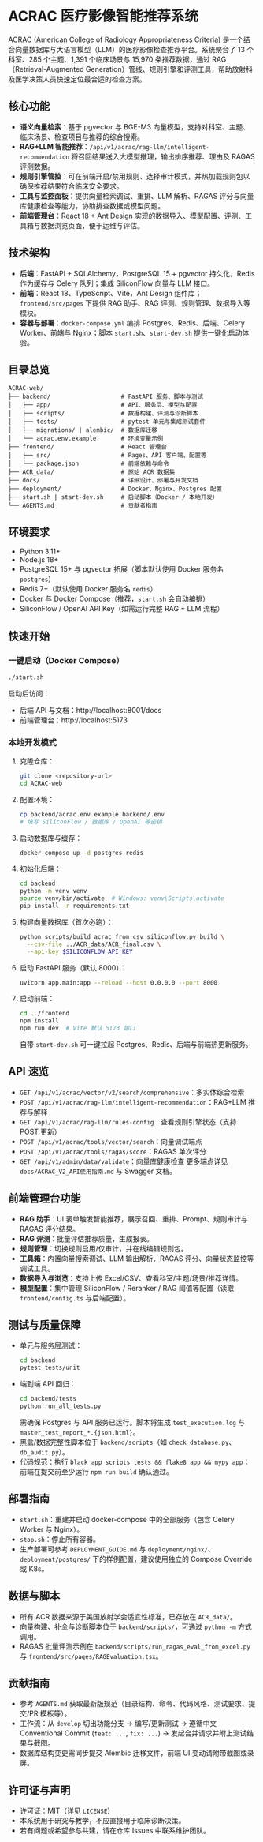 # ACRAC 医疗影像智能推荐系统

ACRAC (American College of Radiology Appropriateness Criteria) 是一个结合向量数据库与大语言模型（LLM）的医疗影像检查推荐平台。系统聚合了 13 个科室、285 个主题、1,391 个临床场景与 15,970 条推荐数据，通过 RAG（Retrieval-Augmented Generation）管线、规则引擎和评测工具，帮助放射科及医学决策人员快速定位最合适的检查方案。

## 核心功能
- **语义向量检索**：基于 pgvector 与 BGE-M3 向量模型，支持对科室、主题、临床场景、检查项目与推荐的综合搜索。
- **RAG+LLM 智能推荐**：`/api/v1/acrac/rag-llm/intelligent-recommendation` 将召回结果送入大模型推理，输出排序推荐、理由及 RAGAS 评测数据。
- **规则引擎管控**：可在前端开启/禁用规则、选择审计模式，并热加载规则包以确保推荐结果符合临床安全要求。
- **工具与监控面板**：提供向量检索调试、重排、LLM 解析、RAGAS 评分与向量库健康检查等能力，协助排查数据或模型问题。
- **前端管理台**：React 18 + Ant Design 实现的数据导入、模型配置、评测、工具箱与数据浏览页面，便于运维与评估。

## 技术架构
- **后端**：FastAPI + SQLAlchemy，PostgreSQL 15 + pgvector 持久化，Redis 作为缓存与 Celery 队列；集成 SiliconFlow 向量与 LLM 接口。
- **前端**：React 18、TypeScript、Vite，Ant Design 组件库；`frontend/src/pages` 下提供 RAG 助手、RAG 评测、规则管理、数据导入等模块。
- **容器与部署**：`docker-compose.yml` 编排 Postgres、Redis、后端、Celery Worker、前端与 Nginx；脚本 `start.sh`、`start-dev.sh` 提供一键化启动体验。

## 目录总览
```
ACRAC-web/
├── backend/                    # FastAPI 服务、脚本与测试
│   ├── app/                    # API、服务层、模型与配置
│   ├── scripts/                # 数据构建、评测与诊断脚本
│   ├── tests/                  # pytest 单元与集成测试套件
│   ├── migrations/ | alembic/  # 数据库迁移
│   └── acrac.env.example       # 环境变量示例
├── frontend/                   # React 管理台
│   ├── src/                    # Pages、API 客户端、配置等
│   └── package.json            # 前端依赖与命令
├── ACR_data/                   # 原始 ACR 数据集
├── docs/                       # 详细设计、部署与开发文档
├── deployment/                 # Docker、Nginx、Postgres 配置
├── start.sh | start-dev.sh     # 启动脚本（Docker / 本地开发）
└── AGENTS.md                   # 贡献者指南
```

## 环境要求
- Python 3.11+
- Node.js 18+
- PostgreSQL 15+ 与 pgvector 拓展（脚本默认使用 Docker 服务名 `postgres`）
- Redis 7+（默认使用 Docker 服务名 `redis`）
- Docker 与 Docker Compose（推荐，`start.sh` 会自动编排）
- SiliconFlow / OpenAI API Key（如需运行完整 RAG + LLM 流程）

## 快速开始
### 一键启动（Docker Compose）
```bash
./start.sh
```
启动后访问：
- 后端 API 与文档：http://localhost:8001/docs
- 前端管理台：http://localhost:5173

### 本地开发模式
1. 克隆仓库：
   ```bash
   git clone <repository-url>
   cd ACRAC-web
   ```
2. 配置环境：
   ```bash
   cp backend/acrac.env.example backend/.env
   # 填写 SiliconFlow / 数据库 / OpenAI 等密钥
   ```
3. 启动数据库与缓存：
   ```bash
   docker-compose up -d postgres redis
   ```
4. 初始化后端：
   ```bash
   cd backend
   python -m venv venv
   source venv/bin/activate  # Windows: venv\Scripts\activate
   pip install -r requirements.txt
   ```
5. 构建向量数据库（首次必跑）：
   ```bash
   python scripts/build_acrac_from_csv_siliconflow.py build \
     --csv-file ../ACR_data/ACR_final.csv \
     --api-key $SILICONFLOW_API_KEY
   ```
6. 启动 FastAPI 服务（默认 8000）：
   ```bash
   uvicorn app.main:app --reload --host 0.0.0.0 --port 8000
   ```
7. 启动前端：
   ```bash
   cd ../frontend
   npm install
   npm run dev  # Vite 默认 5173 端口
   ```
   自带 `start-dev.sh` 可一键拉起 Postgres、Redis、后端与前端热更新服务。

## API 速览
- `GET /api/v1/acrac/vector/v2/search/comprehensive`：多实体综合检索
- `POST /api/v1/acrac/rag-llm/intelligent-recommendation`：RAG+LLM 推荐与解释
- `GET /api/v1/acrac/rag-llm/rules-config`：查看规则引擎状态（支持 POST 更新）
- `POST /api/v1/acrac/tools/vector/search`：向量调试端点
- `POST /api/v1/acrac/tools/ragas/score`：RAGAS 单次评分
- `GET /api/v1/admin/data/validate`：向量库健康检查
更多端点详见 `docs/ACRAC_V2_API使用指南.md` 与 Swagger 文档。

## 前端管理台功能
- **RAG 助手**：UI 表单触发智能推荐，展示召回、重排、Prompt、规则审计与 RAGAS 评分结果。
- **RAG 评测**：批量评估推荐质量，生成报表。
- **规则管理**：切换规则启用/仅审计，并在线编辑规则包。
- **工具箱**：内置向量搜索调试、LLM 输出解析、RAGAS 评分、向量状态监控等调试工具。
- **数据导入与浏览**：支持上传 Excel/CSV、查看科室/主题/场景/推荐详情。
- **模型配置**：集中管理 SiliconFlow / Reranker / RAG 阈值等配置（读取 `frontend/config.ts` 与后端配置）。

## 测试与质量保障
- 单元与服务层测试：
  ```bash
  cd backend
  pytest tests/unit
  ```
- 端到端 API 回归：
  ```bash
  cd backend/tests
  python run_all_tests.py
  ```
  需确保 Postgres 与 API 服务已运行。脚本将生成 `test_execution.log` 与 `master_test_report_*.{json,html}`。
- 黑盒/数据完整性脚本位于 `backend/scripts`（如 `check_database.py`、`db_audit.py`）。
- 代码规范：执行 `black app scripts tests && flake8 app && mypy app`；前端在提交前至少运行 `npm run build` 确认通过。

## 部署指南
- `start.sh`：重建并启动 docker-compose 中的全部服务（包含 Celery Worker 与 Nginx）。
- `stop.sh`：停止所有容器。
- 生产部署可参考 `DEPLOYMENT_GUIDE.md` 与 `deployment/nginx/`、`deployment/postgres/` 下的样例配置，建议使用独立的 Compose Override 或 K8s。

## 数据与脚本
- 所有 ACR 数据来源于美国放射学会适宜性标准，已存放在 `ACR_data/`。
- 向量构建、补全与诊断脚本位于 `backend/scripts/`，可通过 `python -m` 方式调用。
- RAGAS 批量评测示例在 `backend/scripts/run_ragas_eval_from_excel.py` 与 `frontend/src/pages/RAGEvaluation.tsx`。

## 贡献指南
- 参考 `AGENTS.md` 获取最新版规范（目录结构、命令、代码风格、测试要求、提交/PR 模板等）。
- 工作流：从 `develop` 切出功能分支 → 编写/更新测试 → 遵循中文 Conventional Commit (`feat: ...`, `fix: ...`) → 发起合并请求并附上测试结果与截图。
- 数据库结构变更需同步提交 Alembic 迁移文件，前端 UI 变动请附带截图或录屏。

## 许可证与声明
- 许可证：MIT（详见 `LICENSE`）
- 本系统用于研究与教学，不应直接用于临床诊断决策。
- 若有问题或希望参与共建，请在仓库 Issues 中联系维护团队。
